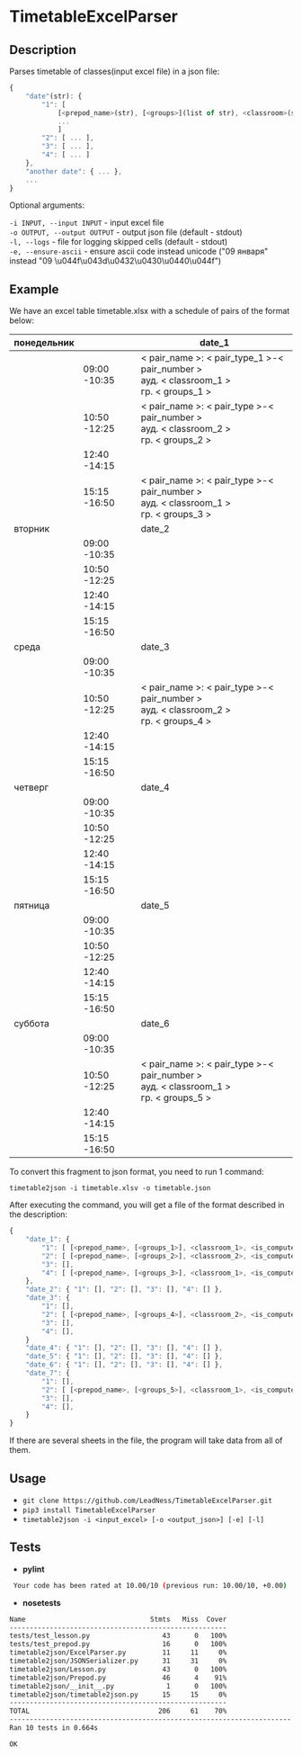   # TimetableExcelParser

## Description

Parses timetable of classes(input excel file) in a json file:
````javascript
{
    "date"(str): {
        "1": [
            [<prepod_name>(str), [<groups>](list of str), <classroom>(str), <is_computer_class>(bool)],
            ...
            ]  
        "2": [ ... ],  
        "3": [ ... ],  
        "4": [ ... ]  
    },  
    "another date": { ... },  
    ...  
}
````
    
Optional arguments:  
    
  ````-i INPUT, --input INPUT```` - input excel file  
  ````-o OUTPUT, --output OUTPUT```` - output json file (default - stdout)  
  ````-l, --logs```` - file for logging skipped cells (default - stdout)  
  ````-e, --ensure-ascii```` - ensure ascii code instead unicode ("09 января" instead "09 \u044f\u043d\u0432\u0430\u0440\u044f")  

## Example

We have an excel table timetable.xlsx with a schedule of pairs of the format below:

| понедельник |              | date_1                                                                                  |
|-------------|--------------|----------------------------------------------------------------------------------------------|
|             | 09:00 -10:35 | < pair_name >: < pair_type_1 >-< pair_number ><br>ауд. < classroom_1 ><br>гр. < groups_1 >   |                                      |
|             | 10:50 -12:25 | < pair_name >: < pair_type >-< pair_number ><br>ауд. < classroom_2 ><br>гр. < groups_2 >     |                                           |
|             | 12:40 -14:15 |                                                                                              |
|             | 15:15 -16:50 | < pair_name >: < pair_type >-< pair_number ><br>ауд. < classroom_1 ><br>гр. < groups_3 >     |                                                       |
| вторник     |              | date_2                                                                                       |
|             | 09:00 -10:35 |                                                                                              |
|             | 10:50 -12:25 |                                                                                              |
|             | 12:40 -14:15 |                                                                                              |
|             | 15:15 -16:50 |                                                                                              |
| среда       |              | date_3                                                                                       |
|             | 09:00 -10:35 |                                                                                              |
|             | 10:50 -12:25 | < pair_name >: < pair_type >-< pair_number ><br>ауд. < classroom_2 ><br>гр. < groups_4 >     |
|             | 12:40 -14:15 |                                                                                              |
|             | 15:15 -16:50 |                                                                                              |
| четверг     |              | date_4                                                                                       |
|             | 09:00 -10:35 |                                                                                              |
|             | 10:50 -12:25 |                                                                                              |
|             | 12:40 -14:15 |                                                                                              |
|             | 15:15 -16:50 |                                                                                              |
| пятница     |              | date_5                                                                                       |
|             | 09:00 -10:35 |                                                                                              |
|             | 10:50 -12:25 |                                                                                              |
|             | 12:40 -14:15 |                                                                                              |
|             | 15:15 -16:50 |                                                                                              |
| суббота     |              | date_6                                                                                       |
|             | 09:00 -10:35 |                                                                                              |
|             | 10:50 -12:25 | < pair_name >: < pair_type >-< pair_number ><br>ауд. < classroom_1 ><br>гр. < groups_5 >     |                                                                            |
|             | 12:40 -14:15 |                                                                                              |
|             | 15:15 -16:50 |                                                                                              |   

To convert this fragment to json format, you need to run 1 command:
```
timetable2json -i timetable.xlsv -o timetable.json
```
After executing the command, you will get a file of the format described in the description:
````javascript
{
    "date_1": {
        "1": [ [<prepod_name>, [<groups_1>], <classroom_1>, <is_computer_class>] ],  
        "2": [ [<prepod_name>, [<groups_2>], <classroom_2>, <is_computer_class>] ],  
        "3": [],  
        "4": [ [<prepod_name>, [<groups_3>], <classroom_1>, <is_computer_class>] ],   
    },  
    "date_2": { "1": [], "2": [], "3": [], "4": [] },
    "date_3": {
        "1": [],  
        "2": [ [<prepod_name>, [<groups_4>], <classroom_2>, <is_computer_class>] ],  
        "3": [],  
        "4": [],   
    }  
    "date_4": { "1": [], "2": [], "3": [], "4": [] },  
    "date_5": { "1": [], "2": [], "3": [], "4": [] },  
    "date_6": { "1": [], "2": [], "3": [], "4": [] },  
    "date_7": {
        "1": [],  
        "2": [ [<prepod_name>, [<groups_5>], <classroom_1>, <is_computer_class>] ],  
        "3": [],  
        "4": [],   
    }   
}
````
If there are several sheets in the file, the program will take data from all of them.


## Usage

- ````git clone https://github.com/LeadNess/TimetableExcelParser.git````
- ```pip3 install TimetableExcelParser```
- ````timetable2json -i <input_excel> [-o <output_json>] [-e] [-l]````

## Tests
- **pylint**
```sh
 Your code has been rated at 10.00/10 (previous run: 10.00/10, +0.00)
```
- **nosetests**
```sh
Name                               Stmts   Miss  Cover
------------------------------------------------------
tests/test_lesson.py                  43      0   100%
tests/test_prepod.py                  16      0   100%
timetable2json/ExcelParser.py         11     11     0%
timetable2json/JSONSerializer.py      31     31     0%
timetable2json/Lesson.py              43      0   100%
timetable2json/Prepod.py              46      4    91%
timetable2json/__init__.py             1      0   100%
timetable2json/timetable2json.py      15     15     0%
------------------------------------------------------
TOTAL                                206     61    70%
----------------------------------------------------------------------
Ran 10 tests in 0.664s

OK
```